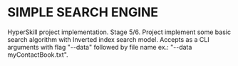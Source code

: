 <h1> SIMPLE SEARCH ENGINE </h1>
HyperSkill project implementation. Stage 5/6.
Project implement some basic search algorithm with Inverted index search model. Accepts as a CLI arguments with flag "--data" followed by file name ex.: "--data myContactBook.txt".
